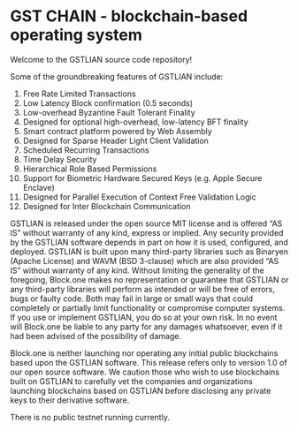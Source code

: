 
# GST CHAIN - blockchain-based operating system
 
Welcome to the GSTLIAN source code repository! 

Some of the groundbreaking features of GSTLIAN include:

1. Free Rate Limited Transactions 
1. Low Latency Block confirmation (0.5 seconds)
1. Low-overhead Byzantine Fault Tolerant Finality
1. Designed for optional high-overhead, low-latency BFT finality 
1. Smart contract platform powered by Web Assembly
1. Designed for Sparse Header Light Client Validation
1. Scheduled Recurring Transactions 
1. Time Delay Security
1. Hierarchical Role Based Permissions
1. Support for Biometric Hardware Secured Keys (e.g. Apple Secure Enclave)
1. Designed for Parallel Execution of Context Free Validation Logic
1. Designed for Inter Blockchain Communication 

GSTLIAN is released under the open source MIT license and is offered “AS IS” without warranty of any kind, express or implied. Any security provided by the GSTLIAN software depends in part on how it is used, configured, and deployed. GSTLIAN is built upon many third-party libraries such as Binaryen (Apache License) and WAVM  (BSD 3-clause) which are also provided “AS IS” without warranty of any kind. Without limiting the generality of the foregoing, Block.one makes no representation or guarantee that GSTLIAN or any third-party libraries will perform as intended or will be free of errors, bugs or faulty code. Both may fail in large or small ways that could completely or partially limit functionality or compromise computer systems. If you use or implement GSTLIAN, you do so at your own risk. In no event will Block.one be liable to any party for any damages whatsoever, even if it had been advised of the possibility of damage.  

Block.one is neither launching nor operating any initial public blockchains based upon the GSTLIAN software. This release refers only to version 1.0 of our open source software. We caution those who wish to use blockchains built on GSTLIAN to carefully vet the companies and organizations launching blockchains based on GSTLIAN before disclosing any private keys to their derivative software. 

There is no public testnet running currently.
